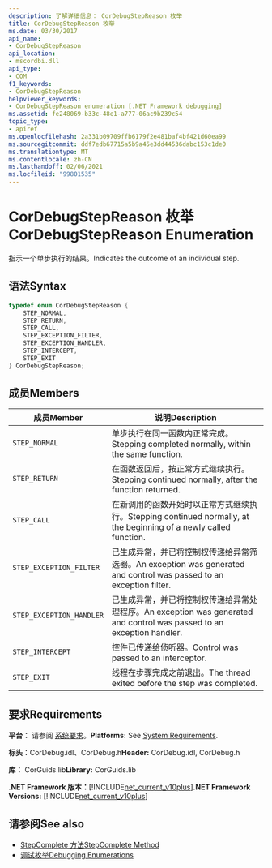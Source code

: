```yaml
---
description: 了解详细信息： CorDebugStepReason 枚举
title: CorDebugStepReason 枚举
ms.date: 03/30/2017
api_name:
- CorDebugStepReason
api_location:
- mscordbi.dll
api_type:
- COM
f1_keywords:
- CorDebugStepReason
helpviewer_keywords:
- CorDebugStepReason enumeration [.NET Framework debugging]
ms.assetid: fe248069-b33c-48e1-a777-06ac9b239c54
topic_type:
- apiref
ms.openlocfilehash: 2a331b09709ffb6179f2e481baf4bf421d60ea99
ms.sourcegitcommit: ddf7edb67715a5b9a45e3dd44536dabc153c1de0
ms.translationtype: MT
ms.contentlocale: zh-CN
ms.lasthandoff: 02/06/2021
ms.locfileid: "99801535"
---
```

# <a name="cordebugstepreason-enumeration"></a><span data-ttu-id="a6fe4-103">CorDebugStepReason 枚举</span><span class="sxs-lookup"><span data-stu-id="a6fe4-103">CorDebugStepReason Enumeration</span></span>

<span data-ttu-id="a6fe4-104">指示一个单步执行的结果。</span><span class="sxs-lookup"><span data-stu-id="a6fe4-104">Indicates the outcome of an individual step.</span></span>  
  
## <a name="syntax"></a><span data-ttu-id="a6fe4-105">语法</span><span class="sxs-lookup"><span data-stu-id="a6fe4-105">Syntax</span></span>  
  
```cpp  
typedef enum CorDebugStepReason {  
    STEP_NORMAL,  
    STEP_RETURN,  
    STEP_CALL,  
    STEP_EXCEPTION_FILTER,  
    STEP_EXCEPTION_HANDLER,  
    STEP_INTERCEPT,  
    STEP_EXIT  
} CorDebugStepReason;  
```  
  
## <a name="members"></a><span data-ttu-id="a6fe4-106">成员</span><span class="sxs-lookup"><span data-stu-id="a6fe4-106">Members</span></span>  
  
|<span data-ttu-id="a6fe4-107">成员</span><span class="sxs-lookup"><span data-stu-id="a6fe4-107">Member</span></span>|<span data-ttu-id="a6fe4-108">说明</span><span class="sxs-lookup"><span data-stu-id="a6fe4-108">Description</span></span>|  
|------------|-----------------|  
|`STEP_NORMAL`|<span data-ttu-id="a6fe4-109">单步执行在同一函数内正常完成。</span><span class="sxs-lookup"><span data-stu-id="a6fe4-109">Stepping completed normally, within the same function.</span></span>|  
|`STEP_RETURN`|<span data-ttu-id="a6fe4-110">在函数返回后，按正常方式继续执行。</span><span class="sxs-lookup"><span data-stu-id="a6fe4-110">Stepping continued normally, after the function returned.</span></span>|  
|`STEP_CALL`|<span data-ttu-id="a6fe4-111">在新调用的函数开始时以正常方式继续执行。</span><span class="sxs-lookup"><span data-stu-id="a6fe4-111">Stepping continued normally, at the beginning of a newly called function.</span></span>|  
|`STEP_EXCEPTION_FILTER`|<span data-ttu-id="a6fe4-112">已生成异常，并已将控制权传递给异常筛选器。</span><span class="sxs-lookup"><span data-stu-id="a6fe4-112">An exception was generated and control was passed to an exception filter.</span></span>|  
|`STEP_EXCEPTION_HANDLER`|<span data-ttu-id="a6fe4-113">已生成异常，并已将控制权传递给异常处理程序。</span><span class="sxs-lookup"><span data-stu-id="a6fe4-113">An exception was generated and control was passed to an exception handler.</span></span>|  
|`STEP_INTERCEPT`|<span data-ttu-id="a6fe4-114">控件已传递给侦听器。</span><span class="sxs-lookup"><span data-stu-id="a6fe4-114">Control was passed to an interceptor.</span></span>|  
|`STEP_EXIT`|<span data-ttu-id="a6fe4-115">线程在步骤完成之前退出。</span><span class="sxs-lookup"><span data-stu-id="a6fe4-115">The thread exited before the step was completed.</span></span>|  
  
## <a name="requirements"></a><span data-ttu-id="a6fe4-116">要求</span><span class="sxs-lookup"><span data-stu-id="a6fe4-116">Requirements</span></span>  

 <span data-ttu-id="a6fe4-117">**平台：** 请参阅 [系统要求](../../get-started/system-requirements.md)。</span><span class="sxs-lookup"><span data-stu-id="a6fe4-117">**Platforms:** See [System Requirements](../../get-started/system-requirements.md).</span></span>  
  
 <span data-ttu-id="a6fe4-118">**标头**：CorDebug.idl、CorDebug.h</span><span class="sxs-lookup"><span data-stu-id="a6fe4-118">**Header:** CorDebug.idl, CorDebug.h</span></span>  
  
 <span data-ttu-id="a6fe4-119">**库：** CorGuids.lib</span><span class="sxs-lookup"><span data-stu-id="a6fe4-119">**Library:** CorGuids.lib</span></span>  
  
 <span data-ttu-id="a6fe4-120">**.NET Framework 版本：**[!INCLUDE[net_current_v10plus](../../../../includes/net-current-v10plus-md.md)]</span><span class="sxs-lookup"><span data-stu-id="a6fe4-120">**.NET Framework Versions:** [!INCLUDE[net_current_v10plus](../../../../includes/net-current-v10plus-md.md)]</span></span>  
  
## <a name="see-also"></a><span data-ttu-id="a6fe4-121">请参阅</span><span class="sxs-lookup"><span data-stu-id="a6fe4-121">See also</span></span>

- [<span data-ttu-id="a6fe4-122">StepComplete 方法</span><span class="sxs-lookup"><span data-stu-id="a6fe4-122">StepComplete Method</span></span>](icordebugmanagedcallback-stepcomplete-method.md)
- [<span data-ttu-id="a6fe4-123">调试枚举</span><span class="sxs-lookup"><span data-stu-id="a6fe4-123">Debugging Enumerations</span></span>](debugging-enumerations.md)
